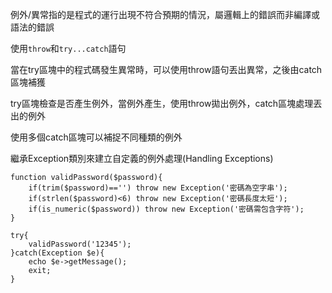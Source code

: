 例外/異常指的是程式的運行出現不符合預期的情況，屬邏輯上的錯誤而非編譯或語法的錯誤

使用`throw`和`try...catch`語句

當在try區塊中的程式碼發生異常時，可以使用throw語句丟出異常，之後由catch區塊補獲

try區塊檢查是否產生例外，當例外產生，使用throw拋出例外，catch區塊處理丟出的例外

使用多個catch區塊可以補捉不同種類的例外

繼承Exception類別來建立自定義的例外處理(Handling Exceptions)

```
function validPassword($password){
	if(trim($password)=='') throw new Exception('密碼為空字串');
	if(strlen($password)<6) throw new Exception('密碼長度太短');
	if(is_numeric($password)) throw new Exception('密碼需包含字符');
}
```

```
try{
	validPassword('12345');
}catch(Exception $e){
	echo $e->getMessage();
	exit;
}
```